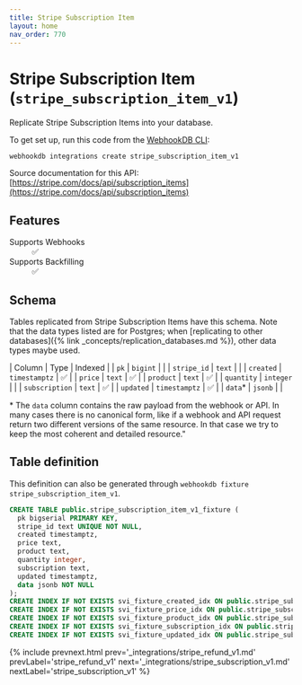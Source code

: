 ```yaml
---
title: Stripe Subscription Item
layout: home
nav_order: 770
---
```


# Stripe Subscription Item (`stripe_subscription_item_v1`)

Replicate Stripe Subscription Items into your database.

To get set up, run this code from the [WebhookDB CLI](https://webhookdb.com/terminal):
```
webhookdb integrations create stripe_subscription_item_v1
```

Source documentation for this API: [https://stripe.com/docs/api/subscription_items](https://stripe.com/docs/api/subscription_items)

## Features

<dl>
<dt>Supports Webhooks</dt>
<dd>✅</dd>
<dt>Supports Backfilling</dt>
<dd>✅</dd>

</dl>

## Schema

Tables replicated from Stripe Subscription Items have this schema.
Note that the data types listed are for Postgres;
when [replicating to other databases]({% link _concepts/replication_databases.md %}),
other data types maybe used.

| Column | Type | Indexed |
| `pk` | `bigint` |  |
| `stripe_id` | `text` |  |
| `created` | `timestamptz` | ✅ |
| `price` | `text` | ✅ |
| `product` | `text` | ✅ |
| `quantity` | `integer` |  |
| `subscription` | `text` | ✅ |
| `updated` | `timestamptz` | ✅ |
| `data`* | `jsonb` |  |

<span class="fs-3">* The `data` column contains the raw payload from the webhook or API.
In many cases there is no canonical form, like if a webhook and API request return
two different versions of the same resource.
In that case we try to keep the most coherent and detailed resource."</span>

## Table definition

This definition can also be generated through `webhookdb fixture stripe_subscription_item_v1`.

```sql
CREATE TABLE public.stripe_subscription_item_v1_fixture (
  pk bigserial PRIMARY KEY,
  stripe_id text UNIQUE NOT NULL,
  created timestamptz,
  price text,
  product text,
  quantity integer,
  subscription text,
  updated timestamptz,
  data jsonb NOT NULL
);
CREATE INDEX IF NOT EXISTS svi_fixture_created_idx ON public.stripe_subscription_item_v1_fixture (created);
CREATE INDEX IF NOT EXISTS svi_fixture_price_idx ON public.stripe_subscription_item_v1_fixture (price);
CREATE INDEX IF NOT EXISTS svi_fixture_product_idx ON public.stripe_subscription_item_v1_fixture (product);
CREATE INDEX IF NOT EXISTS svi_fixture_subscription_idx ON public.stripe_subscription_item_v1_fixture (subscription);
CREATE INDEX IF NOT EXISTS svi_fixture_updated_idx ON public.stripe_subscription_item_v1_fixture (updated);
```

{% include prevnext.html prev='_integrations/stripe_refund_v1.md' prevLabel='stripe_refund_v1' next='_integrations/stripe_subscription_v1.md' nextLabel='stripe_subscription_v1' %}
